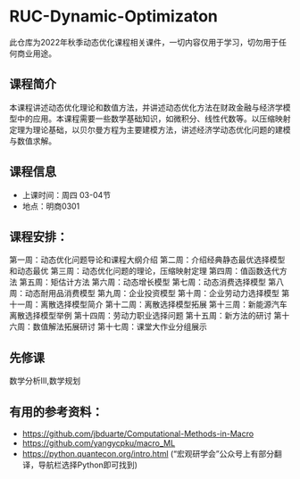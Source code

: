 # RUC-Dynamic-Optimizaton
此仓库为2022年秋季动态优化课程相关课件，一切内容仅用于学习，切勿用于任何商业用途。
## 课程简介
本课程讲述动态优化理论和数值方法，并讲述动态优化方法在财政金融与经济学模型中的应用。本课程需要一些数学基础知识，如微积分、线性代数等。以压缩映射定理为理论基础，以贝尔曼方程为主要建模方法，讲述经济学动态优化问题的建模与数值求解。
## 课程信息
- 上课时间：周四 03-04节 
- 地点：明商0301
## 课程安排：
第一周：动态优化问题导论和课程大纲介绍
第二周：介绍经典静态最优选择模型和动态最优
第三周：动态优化问题的理论，压缩映射定理
第四周：值函数迭代方法
第五周：矩估计方法
第六周：动态增长模型
第七周：动态消费选择模型
第八周：动态耐用品消费模型
第九周：企业投资模型
第十周：企业劳动力选择模型
第十一周：离散选择模型简介
第十二周：离散选择模型拓展
第十三周：新能源汽车离散选择模型举例
第十四周：劳动力职业选择问题
第十五周：新方法的研讨
第十六周：数值解法拓展研讨
第十七周：课堂大作业分组展示
## 先修课
数学分析Ⅲ,数学规划
## 有用的参考资料：
- https://github.com/jbduarte/Computational-Methods-in-Macro
- https://github.com/yangycpku/macro_ML
- https://python.quantecon.org/intro.html (“宏观研学会”公众号上有部分翻译，导航栏选择Python即可找到)

